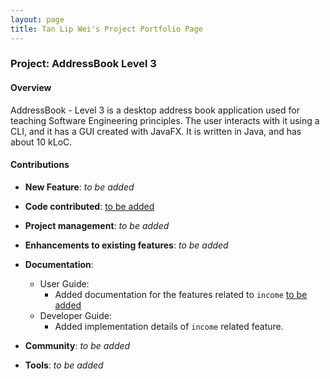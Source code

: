 ```yaml
---
layout: page
title: Tan Lip Wei's Project Portfolio Page
---
```


### Project: AddressBook Level 3

#### Overview

AddressBook - Level 3 is a desktop address book application used for teaching Software Engineering principles. 
The user interacts with it using a CLI, and it has a GUI created with JavaFX.
It is written in Java, and has about 10 kLoC.

#### Contributions

* **New Feature**: *to be added*

* **Code contributed**: [to be added]()

* **Project management**: *to be added*

* **Enhancements to existing features**: *to be added*

* **Documentation**:
    * User Guide:
        * Added documentation for the features related to `income` [to be added]()
    * Developer Guide:
        * Added implementation details of `income` related feature.

* **Community**: *to be added*

* **Tools**: *to be added*

